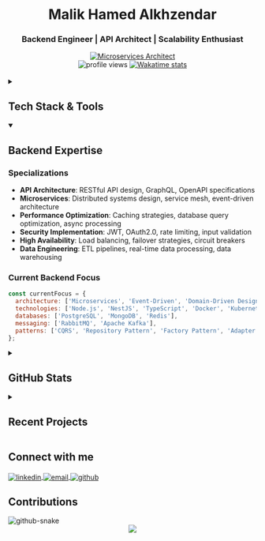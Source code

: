 <h1 align="center">Malik Hamed Alkhzendar</h1>
<h3 align="center">Backend Engineer | API Architect | Scalability Enthusiast</h3>

<div align="center">
  <a href="#">
    <img src="https://readme-typing-svg.herokuapp.com?font=Fira+Code&weight=600&size=28&pause=1000&color=0A77B6&center=true&vCenter=true&random=false&width=500&height=70&lines=Microservices+Architect" alt="Microservices Architect" />
  </a>
</div>

<div align="center">
  <img src="https://komarev.com/ghpvc/?username=Luka-md19&style=for-the-badge&color=0a77b6" alt="profile views" />
  <a href="https://wakatime.com/@Luka-md19" target="_blank">
    <img src="https://wakatime.com/badge/user/Luka-md19.svg?style=for-the-badge" alt="Wakatime stats" />
  </a>
</div>

<br/>

<details>
<summary><h2>Tech Stack & Tools</h2></summary>

### Programming Languages
![JavaScript](https://img.shields.io/badge/javascript-%23323330.svg?style=for-the-badge&logo=javascript&logoColor=%23F7DF1E)
![TypeScript](https://img.shields.io/badge/typescript-%23007ACC.svg?style=for-the-badge&logo=typescript&logoColor=white)
![C#](https://img.shields.io/badge/c%23-%23239120.svg?style=for-the-badge&logo=c-sharp&logoColor=white)

### Backend Frameworks
![Node.js](https://img.shields.io/badge/node.js-6DA55F?style=for-the-badge&logo=node.js&logoColor=white)
![NestJS](https://img.shields.io/badge/nestjs-%23E0234E.svg?style=for-the-badge&logo=nestjs&logoColor=white)
![Express.js](https://img.shields.io/badge/express.js-%23404d59.svg?style=for-the-badge&logo=express&logoColor=%2361DAFB)
![.Net](https://img.shields.io/badge/.NET-5C2D91?style=for-the-badge&logo=.net&logoColor=white)

### Databases
![MongoDB](https://img.shields.io/badge/MongoDB-%234ea94b.svg?style=for-the-badge&logo=mongodb&logoColor=white)
![Postgres](https://img.shields.io/badge/postgres-%23316192.svg?style=for-the-badge&logo=postgresql&logoColor=white)
![Redis](https://img.shields.io/badge/redis-%23DD0031.svg?style=for-the-badge&logo=redis&logoColor=white)

### Message Brokers & Event Streaming
![RabbitMQ](https://img.shields.io/badge/Rabbitmq-FF6600?style=for-the-badge&logo=rabbitmq&logoColor=white)
![Apache Kafka](https://img.shields.io/badge/Apache%20Kafka-000?style=for-the-badge&logo=apachekafka)

### DevOps & Monitoring
![Docker](https://img.shields.io/badge/docker-%230db7ed.svg?style=for-the-badge&logo=docker&logoColor=white)
![Kubernetes](https://img.shields.io/badge/kubernetes-%23326ce5.svg?style=for-the-badge&logo=kubernetes&logoColor=white)
![AWS](https://img.shields.io/badge/AWS-%23FF9900.svg?style=for-the-badge&logo=amazon-aws&logoColor=white)
![Grafana](https://img.shields.io/badge/grafana-%23F46800.svg?style=for-the-badge&logo=grafana&logoColor=white)
![Prometheus](https://img.shields.io/badge/Prometheus-E6522C?style=for-the-badge&logo=Prometheus&logoColor=white)

### Tools & Utilities
![Postman](https://img.shields.io/badge/Postman-FF6C37?style=for-the-badge&logo=postman&logoColor=white)
![Git](https://img.shields.io/badge/git-%23F05033.svg?style=for-the-badge&logo=git&logoColor=white)
![GitHub Actions](https://img.shields.io/badge/github%20actions-%232671E5.svg?style=for-the-badge&logo=githubactions&logoColor=white)
</details>

<details open>
<summary><h2>Backend Expertise</h2></summary>

### Specializations
- **API Architecture**: RESTful API design, GraphQL, OpenAPI specifications
- **Microservices**: Distributed systems design, service mesh, event-driven architecture
- **Performance Optimization**: Caching strategies, database query optimization, async processing
- **Security Implementation**: JWT, OAuth2.0, rate limiting, input validation
- **High Availability**: Load balancing, failover strategies, circuit breakers
- **Data Engineering**: ETL pipelines, real-time data processing, data warehousing

### Current Backend Focus
```javascript
const currentFocus = {
  architecture: ['Microservices', 'Event-Driven', 'Domain-Driven Design'],
  technologies: ['Node.js', 'NestJS', 'TypeScript', 'Docker', 'Kubernetes'],
  databases: ['PostgreSQL', 'MongoDB', 'Redis'],
  messaging: ['RabbitMQ', 'Apache Kafka'],
  patterns: ['CQRS', 'Repository Pattern', 'Factory Pattern', 'Adapter Pattern']
};
```
</details>

<details>
<summary><h2>GitHub Stats</h2></summary>
<div align="center">
  <img src="https://github-readme-stats.vercel.app/api?username=Luka-md19&show_icons=true&theme=tokyonight&hide_border=true" alt="Luka-md19's GitHub stats" height="170" />
  <img src="https://github-readme-stats.vercel.app/api/top-langs/?username=Luka-md19&layout=compact&theme=tokyonight&hide_border=true" alt="Top Languages" height="170" />
</div>

<div align="center">
  <img src="https://github-readme-streak-stats.herokuapp.com/?user=Luka-md19&theme=tokyonight&hide_border=true" alt="GitHub Streak" />
</div>

<div align="center">
  <img src="https://github-profile-trophy.vercel.app/?username=Luka-md19&theme=nord&row=1&column=6&no-frame=true&no-bg=true" alt="trophy" />
</div>
</details>

<details>
<summary><h2>Recent Projects</h2></summary>

### API Gateway Microservice
A central authentication and routing service handling request validation, rate limiting, and service discovery.
```
Tech Stack: NestJS, TypeScript, Redis, JWT, Docker
```

### Event-Driven Notification System
A scalable notification system using event sourcing to handle email, SMS, and push notifications.
```
Tech Stack: Node.js, RabbitMQ, MongoDB, Redis, AWS SES/SNS
```

### Real-time Analytics Platform
Backend for processing and analyzing high-volume data streams with dashboards for visualization.
```
Tech Stack: Node.js, Kafka, TimescaleDB, Socket.io, Grafana
```
</details>

<h2>Connect with me</h2>
<p align="left">
  <a href="https://www.linkedin.com/in/malik-hamed-alkhzendar-608978200/" target="blank">
    <img align="center" src="https://img.shields.io/badge/LinkedIn-0077B5?style=for-the-badge&logo=linkedin&logoColor=white" alt="linkedin" />
  </a>
  <a href="mailto:your-email@example.com" target="blank">
    <img align="center" src="https://img.shields.io/badge/Email-D14836?style=for-the-badge&logo=gmail&logoColor=white" alt="email" />
  </a>
  <a href="https://github.com/Luka-md19" target="blank">
    <img align="center" src="https://img.shields.io/badge/GitHub-100000?style=for-the-badge&logo=github&logoColor=white" alt="github" />
  </a>
</p>

<h2>Contributions</h2>
<picture>
  <source media="(prefers-color-scheme: dark)" srcset="https://raw.githubusercontent.com/tobiasmeyhoefer/tobiasmeyhoefer/output/github-snake-dark.svg" />
  <source media="(prefers-color-scheme: light)" srcset="https://raw.githubusercontent.com/tobiasmeyhoefer/tobiasmeyhoefer/output/github-snake.svg" />
  <img alt="github-snake" src="https://raw.githubusercontent.com/tobiasmeyhoefer/tobiasmeyhoefer/output/github-snake.svg" />
</picture>

<div align="center">
  <img src="https://capsule-render.vercel.app/api?type=waving&color=0:0a77b6,100:0a77b6&height=120&section=footer" />
</div>
